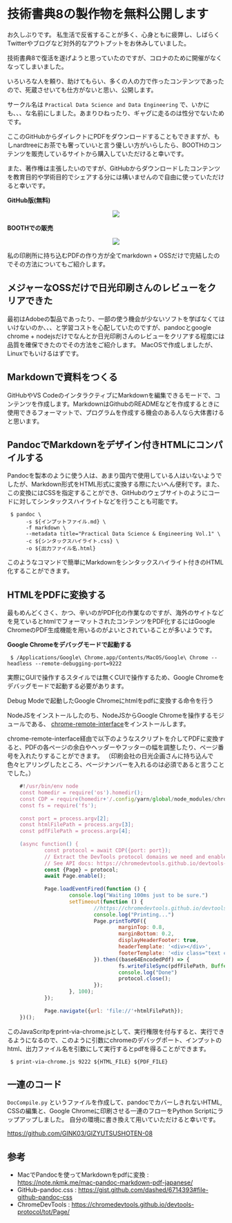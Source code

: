 # 技術書典8の製作物を無料公開します

お久しぶりです。
私生活で反省することが多く、心身ともに疲弊し、しばらくTwitterやブログなど対外的なアウトプットをお休みしていました。

技術書典8で復活を遂げようと思っていたのですが、コロナのために開催がなくなってしまいました。

いろいろな人を頼り、助けてもらい、多くの人の力で作ったコンテンツであったので、死蔵させいても仕方がないと思い、公開します。

サークル名は `Practical Data Science and Data Engineering` で、いかにも、、、な名前にしました。あまりひねったり、ギャグに走るのは性分でないためです。

ここのGitHubからダイレクトにPDFをダウンロードすることもできますが、もしnardtreeにお茶でも奢っていいと言う優しい方がいらしたら、BOOTHのコンテンツを販売しているサイトから購入していただけると幸いです。

また、著作権は主張したいのですが、GitHubからダウンロードしたコンテンツを教育目的や学術目的でシェアする分には構いませんので自由に使っていただけると幸いです。

**GitHub版(無料)**  
<div align="center">
  <a href="https://github.com/GINK03/GIZYUTSUSHOTEN-08/blob/master/GIZYUTSUSHOTEN-08.pdf">
   <img src="https://user-images.githubusercontent.com/4949982/75841165-624e2e80-5e10-11ea-93a4-3e685087a26d.png">
  </a>
</div>


**BOOTHでの販売**  
<div align="center">
  <a href="https://twovolts.booth.pm/items/1880819">
   <img src="https://user-images.githubusercontent.com/4949982/75841177-67ab7900-5e10-11ea-8e3a-06a5a3d6d4e6.png">
  </a>
</div>


私の印刷所に持ち込むPDFの作り方が全てmarkdown + OSSだけで完結したのでその方法についてもご紹介します。


## メジャーなOSSだけで日光印刷さんのレビューをクリアできた

最初はAdobeの製品であったり、一部の使う機会が少ないソフトを学ばなくてはいけないのか、、、と学習コストを心配していたのですが、pandocとgoogle chrome + nodejsだけでなんとか日光印刷さんのレビューをクリアする程度には品質を確保できたのでその方法をご紹介します。
MacOSで作成しましたが、Linuxでもいけるはずです。

## Markdownで資料をつくる

 GitHubやVS CodeのインタラクティブにMarkdownを編集できるモードで、コンテンツを作成します。MarkdownはGithubのREADMEなどを作成するときに使用できるフォーマットで、プログラムを作成する機会のある人なら大体書けると思います。

## PandocでMarkdownをデザイン付きHTMLにコンパイルする

Pandocを製本のように使う人は、あまり国内で使用している人はいないようでしたが、Markdown形式をHTML形式に変換する際にたいへん便利です。また、この変換にはCSSを指定することができ、GitHubのウェブサイトのようにコードに対してシンタックスハイライトなどを行うことも可能です。

```console
 $ pandoc \
      -s ${インプットファイル.md} \
      -f markdown \
      --metadata title="Practical Data Science & Engineering Vol.1" \
      -c ${シンタックスハイライト.css} \
      -o ${出力ファイル名.html}
```

このようなコマンドで簡単にMarkdownをシンタックスハイライト付きのHTML化することができます。

## HTMLをPDFに変換する

最もめんどくさく、かつ、辛いのがPDF化の作業なのですが、海外のサイトなどを見ているとhtmlでフォーマットされたコンテンツをPDF化するにはGoogle ChromeのPDF生成機能を用いるのがよいとされていることが多いようです。

**Google Chromeをデバッグモードで起動する**   

```console
 $ /Applications/Google\ Chrome.app/Contents/MacOS/Google\ Chrome --headless --remote-debugging-port=9222
```

実際にGUIで操作するスタイルでは無くCUIで操作するため、Google Chromeをデバッグモードで起動する必要があります。

Debug Modeで起動したGoogle Chromeにhtmlをpdfに変換する命令を行う

NodeJSをインストールしたのち、NodeJSからGoogle Chromeを操作するモジュールである、 [chrome-remote-interface](https://github.com/cyrus-and/chrome-remote-interface)をインストールします。

chrome-remote-interface経由で以下のようなスクリプトを介してPDFに変換すると、PDFの各ページの余白やヘッダーやフッターの幅を調整したり、ページ番号を入れたりすることができます。
（印刷会社の日光企画さんに持ち込んで色々ヒアリングしたところ、ページナンバーを入れるのは必須であると言うことでした。）

```js
    #!/usr/bin/env node
    const homedir = require('os').homedir();
    const CDP = require(homedir+'/.config/yarn/global/node_modules/chrome-remote-interface/');
    const fs = require('fs');
    
    const port = process.argv[2];
    const htmlFilePath = process.argv[3];
    const pdfFilePath = process.argv[4];
    
    (async function() {
            const protocol = await CDP({port: port});
            // Extract the DevTools protocol domains we need and enable them.
            // See API docs: https://chromedevtools.github.io/devtools-protocol/
            const {Page} = protocol;
            await Page.enable();
    
            Page.loadEventFired(function () {
                    console.log("Waiting 100ms just to be sure.")
                    setTimeout(function () {
                            //https://chromedevtools.github.io/devtools-protocol/tot/Page/#method-printToPDF
                            console.log("Printing...")
                            Page.printToPDF({
                                    marginTop: 0.8,
                                    marginBottom: 0.2,
                                    displayHeaderFooter: true,
                                    headerTemplate: '<div></div>',
                                    footerTemplate: '<div class="text center"><span class="pageNumber"></span></div>',
                            }).then((base64EncodedPdf) => {
                                    fs.writeFileSync(pdfFilePath, Buffer.from(base64EncodedPdf.data, 'base64'), 'utf8');
                                    console.log("Done")
                                    protocol.close();
                            });
                    }, 100);
            });
    
            Page.navigate({url: 'file://'+htmlFilePath});
    })();
```

このJavaScritpをprint-via-chrome.jsとして、実行権限を付与すると、実行できるようになるので、このように引数にchromeのデバッグポート、インプットのhtml、出力ファイル名を引数にして実行するとpdfを得ることができます。

```console
 $ print-via-chrome.js 9222 ${HTML_FILE} ${PDF_FILE}
```

## 一連のコード

`DocCompile.py` というファイルを作成して、pandocでカバーしきれないHTML, CSSの編集と、Google Chromeに印刷させる一連のフローをPython Scriptにラップアップしました。
自分の環境に書き換えて用いていただけると幸いです。

https://github.com/GINK03/GIZYUTSUSHOTEN-08


## 参考
 - MacでPandocを使ってMarkdownをpdfに変換 : https://note.nkmk.me/mac-pandoc-markdown-pdf-japanese/
 - GitHub-pandoc.css : https://gist.github.com/dashed/6714393#file-github-pandoc-css
 - ChromeDevTools : https://chromedevtools.github.io/devtools-protocol/tot/Page/
